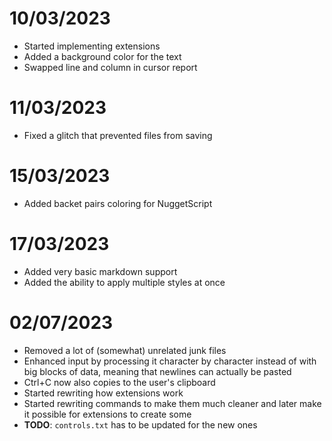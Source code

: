 # 10/03/2023
* Started implementing extensions
* Added a background color for the text
* Swapped line and column in cursor report

# 11/03/2023
* Fixed a glitch that prevented files from saving

# 15/03/2023
* Added backet pairs coloring for NuggetScript

# 17/03/2023
* Added very basic markdown support
* Added the ability to apply multiple styles at once

# 02/07/2023
* Removed a lot of (somewhat) unrelated junk files
* Enhanced input by processing it character by character instead of with big blocks of data, meaning that newlines can actually be pasted
* Ctrl+C now also copies to the user's clipboard
* Started rewriting how extensions work
* Started rewriting commands to make them much cleaner and later make it possible for extensions to create some
* **TODO**: `controls.txt` has to be updated for the new ones

